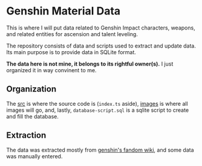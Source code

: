 # Genshin Material Data

This is where I will put data related to Genshin Impact characters, weapons, and related entities for ascension and talent leveling.

The repository consists of data and scripts used to extract and update data. Its main purpose is to provide data in SQLite format.

**The data here is not mine, it belongs to its rightful owner(s).** I just organized it in way convinent to me.

## Organization

The [src](/src) is where the source code is (`index.ts` aside), [images](/images) is where all images will go, and, lastly, `database-script.sql` is a sqlite script to create and fill the database.

## Extraction

The data was extracted mostly from [genshin's fandom wiki](https://genshin-impact.fandom.com/), and some data was manually entered.
